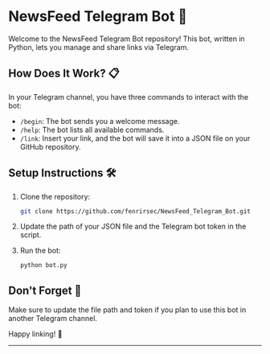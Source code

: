 # NewsFeed Telegram Bot 🤖

Welcome to the NewsFeed Telegram Bot repository! This bot, written in Python, lets you manage and share links via Telegram. 

## How Does It Work? 📋

In your Telegram channel, you have three commands to interact with the bot:

- `/begin`: The bot sends you a welcome message.
- `/help`: The bot lists all available commands.
- `/link`: Insert your link, and the bot will save it into a JSON file on your GitHub repository.

## Setup Instructions 🛠️

1. Clone the repository:
    ```bash
    git clone https://github.com/fenrirsec/NewsFeed_Telegram_Bot.git
    ```

2. Update the path of your JSON file and the Telegram bot token in the script.

3. Run the bot:
    ```bash
    python bot.py
    ```

## Don't Forget 🚨

Make sure to update the file path and token if you plan to use this bot in another Telegram channel.

Happy linking! 🚀

---

